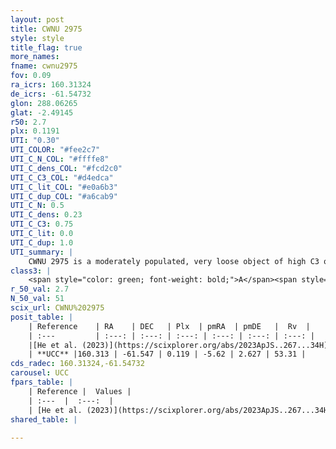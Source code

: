 ```yaml
---
layout: post
title: CWNU 2975
style: style
title_flag: true
more_names: 
fname: cwnu2975
fov: 0.09
ra_icrs: 160.31324
de_icrs: -61.54732
glon: 288.06265
glat: -2.49145
r50: 2.7
plx: 0.1191
UTI: "0.30"
UTI_COLOR: "#fee2c7"
UTI_C_N_COL: "#ffffe8"
UTI_C_dens_COL: "#fcd2c0"
UTI_C_C3_COL: "#d4edca"
UTI_C_lit_COL: "#e0a6b3"
UTI_C_dup_COL: "#a6cab9"
UTI_C_N: 0.5
UTI_C_dens: 0.23
UTI_C_C3: 0.75
UTI_C_lit: 0.0
UTI_C_dup: 1.0
UTI_summary: |
    CWNU 2975 is a moderately populated, very loose object of high C3 quality. It was recently reported in the literature.
class3: |
    <span style="color: green; font-weight: bold;">A</span><span style="color: #FFC300; font-weight: bold;">B</span>
r_50_val: 2.7
N_50_val: 51
scix_url: CWNU%202975
posit_table: |
    | Reference    | RA    | DEC   | Plx  | pmRA  | pmDE   |  Rv  |
    | :---         | :---: | :---: | :---: | :---: | :---: | :---: |
    |[He et al. (2023)](https://scixplorer.org/abs/2023ApJS..267...34H) | 160.307 | -61.547 | 0.118 | -5.618 | 2.628 | -- |
    | **UCC** |160.313 | -61.547 | 0.119 | -5.62 | 2.627 | 53.31 | 
cds_radec: 160.31324,-61.54732
carousel: UCC
fpars_table: |
    | Reference |  Values |
    | :---  |  :---:  |
    | [He et al. (2023)](https://scixplorer.org/abs/2023ApJS..267...34H) | `A0=1.65, m-M=13.8, logA=7.8` |
shared_table: |
    
---
```

